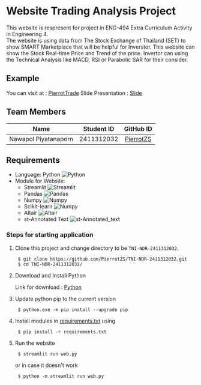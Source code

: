 # Website Trading Analysis Project
This website is respresent for project in ENG-494 Extra Curriculum Activity in Engineering 4.
<br>
The website is using data from The Stock Exchange of Thailand (SET) to show SMART Marketplace that will be helpful for Inverstor. This website can show the Stock Real-time Price and Trend of the price. 
Invertor can using the Technical Analysis like MACD, RSI or Parabolic SAR for their consider.

## Example
You can visit at : [PierrotTrade](https://stockpierrot.streamlit.app/) 
Slide Presentation : [Slide](https://www.canva.com/design/DAGofQh4nHo/jVZIaPWUaDjhoJvqLnaKVA/edit?utm_content=DAGofQh4nHo&utm_campaign=designshare&utm_medium=link2&utm_source=sharebutton)

## Team Members
| Name       |      Student ID   |     GitHub ID     |
|------------|------------------|:-----------------:|
| Nawapol Piyatanaporn     |    2411312032   |      [PierrotZS](https://github.com/PierrotZS)      |

## Requirements
* Language: Python ![Python](https://img.shields.io/badge/Python-3.13.3-blue?logo=python&logoColor=white)
* Module for Website:
    * Streamlit ![Streamlit](https://img.shields.io/pypi/v/streamlit.svg?logo=streamlit&logoColor=white&label=Streamlit)
    * Pandas    ![Pandas](https://img.shields.io/pypi/v/pandas.svg?logo=pandas&logoColor=white&label=Pandas)
    * Numpy     ![Numpy](https://img.shields.io/pypi/v/numpy.svg?logo=numpy&logoColor=white&label=Numpy)
    * Scikit-learn     ![Numpy](https://img.shields.io/pypi/v/scikit-learn.svg?logo=scikit-learn&logoColor=white&label=Scikit-learn)
    * Altair     ![Altair](https://img.shields.io/pypi/v/altair.svg?logo=altair&logoColor=white&label=Altair)
    * st-Annotated Text     ![st-Annotated_text](https://img.shields.io/pypi/v/st-annotated-text.svg?logo=st-annotated-text&logoColor=white&label=st-Annotated_Text)

### Steps for starting application
1. Clone this project and change directory to be `TNI-NDR-2411312032`.
       
        $ git clone https://github.com/PierrotZS/TNI-NDR-2411312032.git
        $ cd TNI-NDR-2411312032/

2. Download and Install Python

    Link for download : [Python](https://www.python.org/downloads/)

3. Update python pip to the current version

        $ python.exe -m pip install --upgrade pip

4. Install modules in [requirements.txt](requirements.txt) using 
  
        $ pip install -r requirements.txt

5. Run the website

        $ streamlit run web.py

    or in case it doesn't work

        $ python -m streamlit run web.py